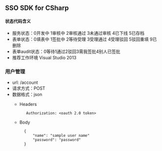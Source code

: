 ## SSO SDK for CSharp

#### 状态代码含义

* 服务状态：0开发中 1审核中 2审核通过 3未通过审核 4已下线 5已存档
* 表单状态：0填表中 1签批中 2等待受理 3受理通过 4受理驳回 5驳回重填 9已删除
* 表单audit状态：0等待1通过2驳回3需我签批4别人已签批
* 推荐工作环境 Visual Studio 2013


### 用户管理

* url: /account
* 请求方式：POST
* 数据格式：json
    + Headers

             Authorization: <oauth 2.0 token>

    + Body

            {
                "name": "sample user name"
                "password": "password"
            }

